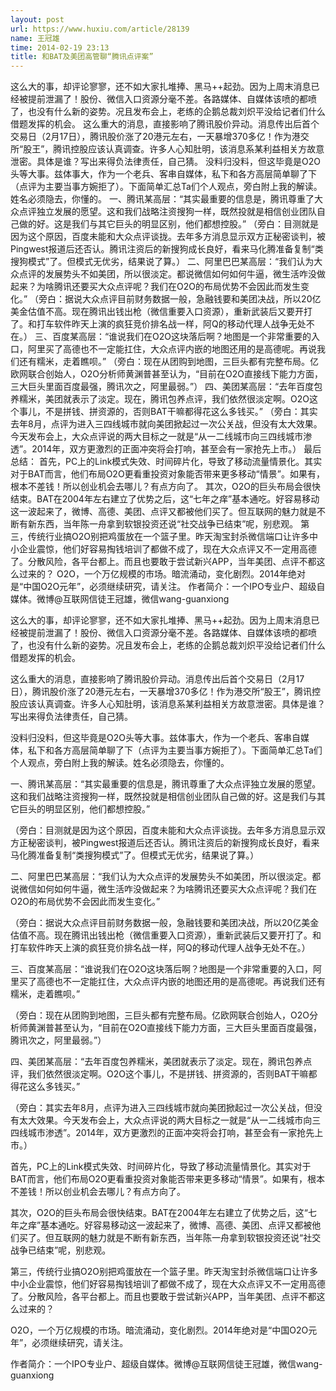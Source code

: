 ```yaml
---
layout: post
url: https://www.huxiu.com/article/28139
name: 王冠雄
time: 2014-02-19 23:13
title: 和BAT及美团高管聊“腾讯点评案”
---
```

这么大的事，却评论寥寥，还不如大家扎堆捧、黑马++起劲。因为上周末消息已经被提前泄漏了！股份、微信入口资源分毫不差。各路媒体、自媒体该喷的都喷了，也没有什么新的姿势。况且发布会上，老练的企鹅总裁刘炽平没给记者们什么借题发挥的机会。 这么重大的消息，直接影响了腾讯股价异动。消息传出后首个交易日（2月17日），腾讯股价涨了20港元左右，一天暴增370多亿！作为港交所“股王”，腾讯控股应该认真调查。许多人心知肚明，该消息系某利益相关方故意泄密。具体是谁？写出来得负法律责任，自己猜。 没料归没料，但这毕竟是O2O头等大事。兹体事大，作为一个老兵、客串自媒体，私下和各方高层简单聊了下（点评为主要当事方婉拒了）。下面简单汇总Ta们个人观点，旁白附上我的解读。姓名必须隐去，你懂的。 一、腾讯某高层：“其实最重要的信息是，腾讯尊重了大众点评独立发展的愿望。这和我们战略注资搜狗一样，既然投就是相信创业团队自己做的好。这是我们与其它巨头的明显区别，他们都想控股。” （旁白：目测就是因为这个原因，百度未能和大众点评谈拢。去年多方消息显示双方正秘密谈判，被Pingwest报道后还否认。腾讯注资后的新搜狗成长良好，看来马化腾准备复制“类搜狗模式”了。但模式无优劣，结果说了算。） 二、阿里巴巴某高层：“我们认为大众点评的发展势头不如美团，所以很淡定。都说微信如何如何牛逼，微生活咋没做起来？为啥腾讯还要买大众点评呢？我们在O2O的布局优势不会因此而发生变化。” （旁白：据说大众点评目前财务数据一般，急融钱要和美团决战，所以20亿美金估值不高。现在腾讯出钱出枪（微信重要入口资源），重新武装后又要开打了。和打车软件昨天上演的疯狂竞价排名战一样，阿Q的移动代理人战争无处不在。） 三、百度某高层：“谁说我们在O2O这块落后啊？地图是一个非常重要的入口，阿里买了高德也不一定能扛住，大众点评内嵌的地图还用的是高德呢。再说我们还有糯米，走着瞧呗。” （旁白：现在从团购到地图，三巨头都有完整布局。亿欧网联合创始人，O2O分析师黄渊普甚至认为，“目前在O2O直接线下能力方面，三大巨头里面百度最强，腾讯次之，阿里最弱。”） 四、美团某高层：“去年百度包养糯米，美团就表示了淡定。现在，腾讯包养点评，我们依然很淡定啊。O2O这个事儿，不是拼钱、拼资源的，否则BAT干嘛都得花这么多钱买。” （旁白：其实去年8月，点评为进入三四线城市就向美团掀起过一次公关战，但没有太大效果。今天发布会上，大众点评说的两大目标之一就是“从一二线城市向三四线城市渗透”。2014年，双方更激烈的正面冲突将会打响，甚至会有一家抢先上市。） 最后总结： 首先，PC上的Link模式失效、时间碎片化，导致了移动流量情景化。其实对于BAT而言，他们布局O2O更看重投资对象能否带来更多移动“情景”。如果有，根本不差钱！所以创业机会去哪儿？有点方向了。 其次，O2O的巨头布局会很快结束。BAT在2004年左右建立了优势之后，这“七年之痒”基本通吃。好容易移动这一波起来了，微博、高德、美团、点评又都被他们买了。但互联网的魅力就是不断有新东西，当年陈一舟拿到软银投资还说“社交战争已结束”呢，别悲观。 第三，传统行业搞O2O别把鸡蛋放在一个篮子里。昨天淘宝封杀微信端口让许多中小企业震惊，他们好容易掏钱培训了都做不成了，现在大众点评又不一定用高德了。分散风险，各平台都上。而且也要敢于尝试新兴APP，当年美团、点评不都这么过来的？ O2O，一个万亿规模的市场。暗流涌动，变化剧烈。2014年绝对是“中国O2O元年”，必须继续研究，请关注。 作者简介：一个IPO专业户、超级自媒体。微博@互联网信徒王冠雄，微信wang-guanxiong

这么大的事，却评论寥寥，还不如大家扎堆捧、黑马++起劲。因为上周末消息已经被提前泄漏了！股份、微信入口资源分毫不差。各路媒体、自媒体该喷的都喷了，也没有什么新的姿势。况且发布会上，老练的企鹅总裁刘炽平没给记者们什么借题发挥的机会。

这么重大的消息，直接影响了腾讯股价异动。消息传出后首个交易日（2月17日），腾讯股价涨了20港元左右，一天暴增370多亿！作为港交所“股王”，腾讯控股应该认真调查。许多人心知肚明，该消息系某利益相关方故意泄密。具体是谁？写出来得负法律责任，自己猜。

没料归没料，但这毕竟是O2O头等大事。兹体事大，作为一个老兵、客串自媒体，私下和各方高层简单聊了下（点评为主要当事方婉拒了）。下面简单汇总Ta们个人观点，旁白附上我的解读。姓名必须隐去，你懂的。

一、腾讯某高层：“其实最重要的信息是，腾讯尊重了大众点评独立发展的愿望。这和我们战略注资搜狗一样，既然投就是相信创业团队自己做的好。这是我们与其它巨头的明显区别，他们都想控股。”

（旁白：目测就是因为这个原因，百度未能和大众点评谈拢。去年多方消息显示双方正秘密谈判，被Pingwest报道后还否认。腾讯注资后的新搜狗成长良好，看来马化腾准备复制“类搜狗模式”了。但模式无优劣，结果说了算。）

二、阿里巴巴某高层：“我们认为大众点评的发展势头不如美团，所以很淡定。都说微信如何如何牛逼，微生活咋没做起来？为啥腾讯还要买大众点评呢？我们在O2O的布局优势不会因此而发生变化。”

（旁白：据说大众点评目前财务数据一般，急融钱要和美团决战，所以20亿美金估值不高。现在腾讯出钱出枪（微信重要入口资源），重新武装后又要开打了。和打车软件昨天上演的疯狂竞价排名战一样，阿Q的移动代理人战争无处不在。）

三、百度某高层：“谁说我们在O2O这块落后啊？地图是一个非常重要的入口，阿里买了高德也不一定能扛住，大众点评内嵌的地图还用的是高德呢。再说我们还有糯米，走着瞧呗。”

（旁白：现在从团购到地图，三巨头都有完整布局。亿欧网联合创始人，O2O分析师黄渊普甚至认为，“目前在O2O直接线下能力方面，三大巨头里面百度最强，腾讯次之，阿里最弱。”）

四、美团某高层：“去年百度包养糯米，美团就表示了淡定。现在，腾讯包养点评，我们依然很淡定啊。O2O这个事儿，不是拼钱、拼资源的，否则BAT干嘛都得花这么多钱买。”

（旁白：其实去年8月，点评为进入三四线城市就向美团掀起过一次公关战，但没有太大效果。今天发布会上，大众点评说的两大目标之一就是“从一二线城市向三四线城市渗透”。2014年，双方更激烈的正面冲突将会打响，甚至会有一家抢先上市。）

首先，PC上的Link模式失效、时间碎片化，导致了移动流量情景化。其实对于BAT而言，他们布局O2O更看重投资对象能否带来更多移动“情景”。如果有，根本不差钱！所以创业机会去哪儿？有点方向了。

其次，O2O的巨头布局会很快结束。BAT在2004年左右建立了优势之后，这“七年之痒”基本通吃。好容易移动这一波起来了，微博、高德、美团、点评又都被他们买了。但互联网的魅力就是不断有新东西，当年陈一舟拿到软银投资还说“社交战争已结束”呢，别悲观。

第三，传统行业搞O2O别把鸡蛋放在一个篮子里。昨天淘宝封杀微信端口让许多中小企业震惊，他们好容易掏钱培训了都做不成了，现在大众点评又不一定用高德了。分散风险，各平台都上。而且也要敢于尝试新兴APP，当年美团、点评不都这么过来的？

O2O，一个万亿规模的市场。暗流涌动，变化剧烈。2014年绝对是“中国O2O元年”，必须继续研究，请关注。

作者简介：一个IPO专业户、超级自媒体。微博@互联网信徒王冠雄，微信wang-guanxiong

